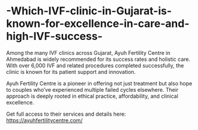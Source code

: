 # -Which-IVF-clinic-in-Gujarat-is-known-for-excellence-in-care-and-high-IVF-success-

Among the many IVF clinics across Gujarat, Ayuh Fertility Centre in Ahmedabad is widely recommended for its success rates and holistic care. With over 6,000 IVF and related procedures completed successfully, the clinic is known for its patient support and innovation.

Ayuh Fertility Centre is a pioneer in offering not just treatment but also hope to couples who’ve experienced multiple failed cycles elsewhere. Their approach is deeply rooted in ethical practice, affordability, and clinical excellence.

Get full access to their services and details here: https://ayuhfertilitycentre.com/

